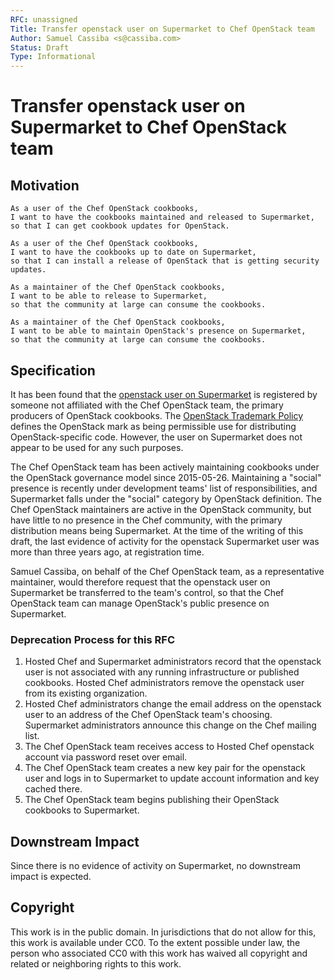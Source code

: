 ```yaml
---
RFC: unassigned
Title: Transfer openstack user on Supermarket to Chef OpenStack team
Author: Samuel Cassiba <s@cassiba.com>
Status: Draft
Type: Informational
---
```


# Transfer openstack user on Supermarket to Chef OpenStack team

## Motivation

    As a user of the Chef OpenStack cookbooks,
    I want to have the cookbooks maintained and released to Supermarket,
    so that I can get cookbook updates for OpenStack.

    As a user of the Chef OpenStack cookbooks,
    I want to have the cookbooks up to date on Supermarket,
    so that I can install a release of OpenStack that is getting security updates.

    As a maintainer of the Chef OpenStack cookbooks,
    I want to be able to release to Supermarket,
    so that the community at large can consume the cookbooks.

    As a maintainer of the Chef OpenStack cookbooks,
    I want to be able to maintain OpenStack's presence on Supermarket,
    so that the community at large can consume the cookbooks.

## Specification

It has been found that the [openstack user on Supermarket](https://supermarket.chef.io/users/openstack)
is registered by someone not affiliated with the Chef OpenStack team, the
primary producers of OpenStack cookbooks. The [OpenStack Trademark Policy](https://www.openstack.org/brand/openstack-trademark-policy/)
defines the OpenStack mark as being permissible use for distributing OpenStack-specific
code. However, the user on Supermarket does not appear to be used for any such
purposes.

The Chef OpenStack team has been actively maintaining cookbooks under the
OpenStack governance model since 2015-05-26. Maintaining a "social" presence is
recently under development teams' list of responsibilities, and Supermarket
falls under the "social" category by OpenStack definition. The Chef OpenStack
maintainers are active in the OpenStack community, but have little to no
presence in the Chef community, with the primary distribution means being
Supermarket. At the time of the writing of this draft, the last evidence of
activity for the openstack Supermarket user was more than three years ago, at
registration time.

Samuel Cassiba, on behalf of the Chef OpenStack team, as a representative
maintainer, would therefore request that the openstack user on Supermarket be
transferred to the team's control, so that the Chef OpenStack team can manage
OpenStack's public presence on Supermarket.

### Deprecation Process for this RFC

1. Hosted Chef and Supermarket administrators record that the openstack user is not
   associated with any running infrastructure or published cookbooks.
   Hosted Chef administrators remove the openstack user from its existing
   organization.
1. Hosted Chef administrators change the email address on the openstack user to an
   address of the Chef OpenStack team's choosing.
   Supermarket administrators announce this change on the Chef mailing list.
1. The Chef OpenStack team receives access to Hosted Chef openstack account via
   password reset over email.
1. The Chef OpenStack team creates a new key pair for the openstack user and logs
   in to Supermarket to update account information and key cached there.
1. The Chef OpenStack team begins publishing their OpenStack cookbooks to
   Supermarket.

## Downstream Impact

Since there is no evidence of activity on Supermarket, no downstream impact is
expected.

## Copyright

This work is in the public domain. In jurisdictions that do not allow for this,
this work is available under CC0. To the extent possible under law, the person
who associated CC0 with this work has waived all copyright and related or
neighboring rights to this work.
